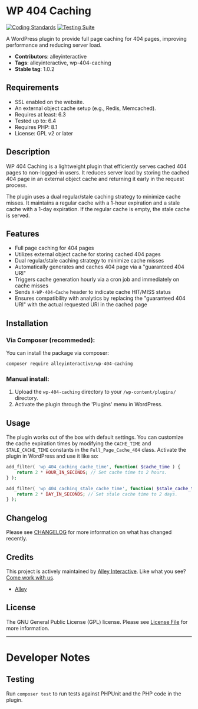# WP 404 Caching

[![Coding Standards](https://github.com/alleyinteractive/wp-404-caching/actions/workflows/coding-standards.yml/badge.svg)](https://github.com/alleyinteractive/wp-404-caching/actions/workflows/coding-standards.yml)
[![Testing Suite](https://github.com/alleyinteractive/wp-404-caching/actions/workflows/unit-test.yml/badge.svg)](https://github.com/alleyinteractive/wp-404-caching/actions/workflows/unit-test.yml)

A WordPress plugin to provide full page caching for 404 pages, improving performance and reducing server load.

- **Contributors**: alleyinteractive
- **Tags**: alleyinteractive, wp-404-caching
- **Stable tag**: 1.0.2

## Requirements
- SSL enabled on the website.
- An external object cache setup (e.g., Redis, Memcached).
- Requires at least: 6.3
- Tested up to: 6.4
- Requires PHP: 8.1
- License: GPL v2 or later

## Description

WP 404 Caching is a lightweight plugin that efficiently serves cached 404 pages to non-logged-in users. It reduces server load by storing the cached 404 page in an external object cache and returning it early in the request process.

The plugin uses a dual regular/stale caching strategy to minimize cache misses. It maintains a regular cache with a 1-hour expiration and a stale cache with a 1-day expiration. If the regular cache is empty, the stale cache is served.

## Features

- Full page caching for 404 pages
- Utilizes external object cache for storing cached 404 pages
- Dual regular/stale caching strategy to minimize cache misses
- Automatically generates and caches 404 page via a "guaranteed 404 URI"
- Triggers cache generation hourly via a cron job and immediately on cache misses
- Sends `X-WP-404-Cache` header to indicate cache HIT/MISS status
- Ensures compatibility with analytics by replacing the "guaranteed 404 URI" with the actual requested URI in the cached page

## Installation
### Via Composer (recommeded):

You can install the package via composer:

```bash
composer require alleyinteractive/wp-404-caching
```
### Manual install:

1. Upload the `wp-404-caching` directory to your `/wp-content/plugins/` directory.
2. Activate the plugin through the 'Plugins' menu in WordPress.

## Usage
The plugin works out of the box with default settings. You can customize the cache expiration times by modifying the `CACHE_TIME` and `STALE_CACHE_TIME` constants in the `Full_Page_Cache_404` class.
Activate the plugin in WordPress and use it like so:

```php
add_filter( 'wp_404_caching_cache_time', function( $cache_time ) {
    return 2 * HOUR_IN_SECONDS; // Set cache time to 2 hours.
} );

add_filter( 'wp_404_caching_stale_cache_time', function( $stale_cache_time ) {
    return 2 * DAY_IN_SECONDS; // Set stale cache time to 2 days.
} );
```

## Changelog

Please see [CHANGELOG](CHANGELOG.md) for more information on what has changed recently.

## Credits

This project is actively maintained by [Alley
Interactive](https://github.com/alleyinteractive). Like what you see? [Come work
with us](https://alley.co/careers/).

- [Alley](https://github.com/Alley)

## License

The GNU General Public License (GPL) license. Please see [License File](LICENSE) for more information.

---

# Developer Notes

## Testing

Run `composer test` to run tests against PHPUnit and the PHP code in the plugin.
